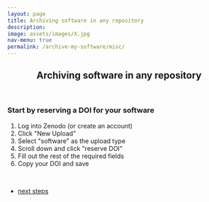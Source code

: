 ```yaml
---
layout: page
title: Archiving software in any repository
description: 
image: assets/images/X.jpg
nav-menu: true
permalink: /archive-my-software/misc/
---
```

<!-- Main -->
<div id="main" class="alt">

<!-- One -->
<section id="one">
	<div class="inner">
		<header class="major">
			<h1>Archiving software in any repository</h1>
		</header>

<!-- Content -->
<h3 id="content">Start by reserving a DOI for your software</h3>
<div class="row">
	<div class="6u 12u$(small)">
	<ol>
		<li>Log into Zenodo (or create an account)</li>
		<li>Click "New Upload"</li>
		<li>Select "software" as the upload type</li>
		<li>Scroll down and click "reserve DOI"</li>
		<li>Fill out the rest of the required fields</li>
    <li>Copy your DOI and save</li>
	</ol>
	</div>
<br>

</div>

<div class="row">
	<div class="6u 12u$(small)">
		<ul class="actions">
			<li><a href="https://cfa-library.github.io/citesoftware.org/archive-my-software/misc/citation-file/" class="button big">next steps</a></li>
		</ul>
	</div>

</div>

</div>
